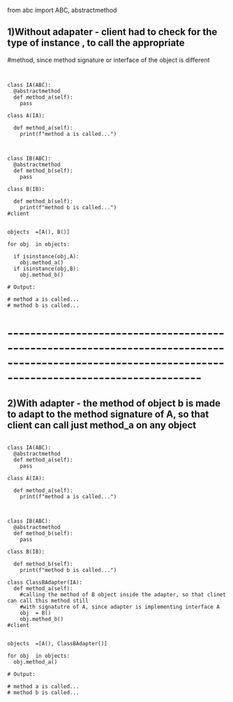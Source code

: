 from abc import ABC, abstractmethod 


## 1)Without adapater - client had to check for the type of instance , to call the appropriate 
#method, since method signature or interface of the object is different 

```


class IA(ABC):
  @abstractmethod
  def method_a(self):
    pass
  
class A(IA):
  
  def method_a(self):
    print(f"method a is called...")
    


class IB(ABC):
  @abstractmethod
  def method_b(self):
    pass

class B(IB):
  
  def method_b(self):
    print(f"method b is called...")
#client  


objects  =[A(), B()]

for obj  in objects:
  
  if isinstance(obj,A):
    obj.method_a()
  if isinstance(obj,B):
    obj.method_b()
    
# Output:

# method a is called...
# method b is called...
```


# ----------------------------------------------------------------------------------------------------------------------------------------------------
## 2)With adapter  - the method of object b is made to adapt to the method signature of A, so that client can call just method_a on any object

```

class IA(ABC):
  @abstractmethod
  def method_a(self):
    pass
  
class A(IA):
  
  def method_a(self):
    print(f"method a is called...")
    


class IB(ABC):
  @abstractmethod
  def method_b(self):
    pass

class B(IB):
  
  def method_b(self):
    print(f"method b is called...")
    
class ClassBAdapter(IA):
  def method_a(self):
    #calling the method of B object inside the adapter, so that clinet can call this method still 
    #with signatutre of A, since adapter is implementing interface A
    obj  = B()
    obj.method_b()
#client  


objects  =[A(), ClassBAdapter()]

for obj  in objects:
  obj.method_a()
  
# Output:

# method a is called...
# method b is called...
  
 
